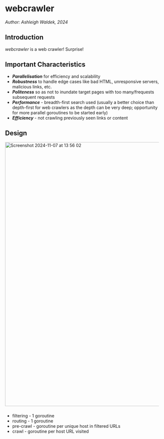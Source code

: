 # webcrawler

*Author: Ashleigh Waldek, 2024*

## Introduction

*webcrawler* is a web crawler! Surprise!

## Important Characteristics

- ***Parallelisation*** for efficiency and scalability
- ***Robustness*** to handle edge cases like bad HTML, unresponsive servers, malicious links, etc.
- ***Politeness*** so as not to inundate target pages with too many/frequests subsequent requests
- ***Performance*** - breadth-first search used (usually a better choice than depth-first for web crawlers as the depth can be very deep; opportunity for more parallel goroutines to be started early)
- ***Efficiency*** - not crawling previously seen links or content

## Design

<img width="865" alt="Screenshot 2024-11-07 at 13 56 02" src="https://github.com/user-attachments/assets/801ce257-a33f-4c01-ba51-099663882d2c">

###
- filtering  - 1 goroutine
- routing    - 1 goroutine
- pre-crawl  - goroutine per unique host in filtered URLs
- crawl      - goroutine per host URL visited
